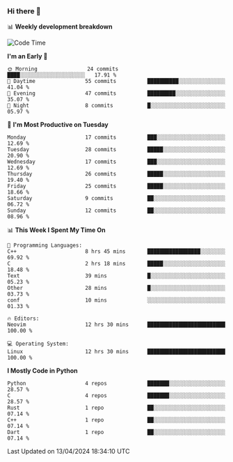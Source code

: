 ### Hi there 👋

📊 **Weekly development breakdown**
<!--START_SECTION:waka-->
![Code Time](http://img.shields.io/badge/Code%20Time-112%20hrs%2035%20mins-blue)

**I'm an Early 🐤** 

```text
🌞 Morning                24 commits          ████░░░░░░░░░░░░░░░░░░░░░   17.91 % 
🌆 Daytime                55 commits          ██████████░░░░░░░░░░░░░░░   41.04 % 
🌃 Evening                47 commits          █████████░░░░░░░░░░░░░░░░   35.07 % 
🌙 Night                  8 commits           █░░░░░░░░░░░░░░░░░░░░░░░░   05.97 % 
```
📅 **I'm Most Productive on Tuesday** 

```text
Monday                   17 commits          ███░░░░░░░░░░░░░░░░░░░░░░   12.69 % 
Tuesday                  28 commits          █████░░░░░░░░░░░░░░░░░░░░   20.90 % 
Wednesday                17 commits          ███░░░░░░░░░░░░░░░░░░░░░░   12.69 % 
Thursday                 26 commits          █████░░░░░░░░░░░░░░░░░░░░   19.40 % 
Friday                   25 commits          █████░░░░░░░░░░░░░░░░░░░░   18.66 % 
Saturday                 9 commits           ██░░░░░░░░░░░░░░░░░░░░░░░   06.72 % 
Sunday                   12 commits          ██░░░░░░░░░░░░░░░░░░░░░░░   08.96 % 
```


📊 **This Week I Spent My Time On** 

```text
💬 Programming Languages: 
C++                      8 hrs 45 mins       █████████████████░░░░░░░░   69.92 % 
C                        2 hrs 18 mins       █████░░░░░░░░░░░░░░░░░░░░   18.48 % 
Text                     39 mins             █░░░░░░░░░░░░░░░░░░░░░░░░   05.23 % 
Other                    28 mins             █░░░░░░░░░░░░░░░░░░░░░░░░   03.73 % 
conf                     10 mins             ░░░░░░░░░░░░░░░░░░░░░░░░░   01.33 % 

🔥 Editors: 
Neovim                   12 hrs 30 mins      █████████████████████████   100.00 % 

💻 Operating System: 
Linux                    12 hrs 30 mins      █████████████████████████   100.00 % 
```

**I Mostly Code in Python** 

```text
Python                   4 repos             ███████░░░░░░░░░░░░░░░░░░   28.57 % 
C                        4 repos             ███████░░░░░░░░░░░░░░░░░░   28.57 % 
Rust                     1 repo              ██░░░░░░░░░░░░░░░░░░░░░░░   07.14 % 
C++                      1 repo              ██░░░░░░░░░░░░░░░░░░░░░░░   07.14 % 
Dart                     1 repo              ██░░░░░░░░░░░░░░░░░░░░░░░   07.14 % 
```




 Last Updated on 13/04/2024 18:34:10 UTC
<!--END_SECTION:waka-->
<!--
**R-enanVieira/R-enanVieira** is a ✨ _special_ ✨ repository because its `README.md` (this file) appears on your GitHub profile.

Here are some ideas to get you started:

- 🔭 I’m currently working on ...
- 🌱 I’m currently learning ...
- 👯 I’m looking to collaborate on ...
- 🤔 I’m looking for help with ...
- 💬 Ask me about ...
- 📫 How to reach me: ...
- 😄 Pronouns: ...
- ⚡ Fun fact: ...
-->
